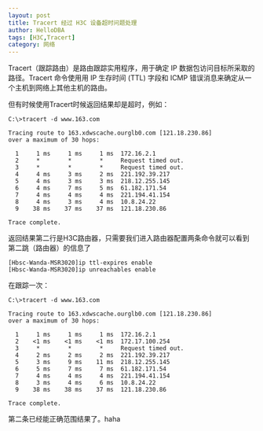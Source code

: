 ```yaml
---
layout: post
title: Tracert 经过 H3C 设备超时问题处理
author: HelloDBA
tags: [H3C,Tracert]
category: 网络
---
```


Tracert（跟踪路由）是路由跟踪实用程序，用于确定 IP 数据包访问目标所采取的路径。Tracert 命令使用用 IP 生存时间 (TTL) 字段和 ICMP 错误消息来确定从一个主机到网络上其他主机的路由。

但有时候使用Tracert时候返回结果却是超时，例如：

```
C:\>tracert -d www.163.com

Tracing route to 163.xdwscache.ourglb0.com [121.18.230.86]
over a maximum of 30 hops:

  1     1 ms     1 ms     1 ms  172.16.2.1
  2     *        *        *     Request timed out.
  3     *        *        *     Request timed out.
  4     4 ms     3 ms     2 ms  221.192.39.217
  5     4 ms     3 ms     3 ms  218.12.255.145
  6     4 ms     7 ms     5 ms  61.182.171.54
  7     4 ms     4 ms     4 ms  221.194.41.154
  8     4 ms     3 ms     4 ms  10.8.24.22
  9    38 ms    37 ms    37 ms  121.18.230.86

Trace complete.

```
返回结果第二行是H3C路由器，只需要我们进入路由器配置两条命令就可以看到第二跳（路由器）的信息了

```
[Hbsc-Wanda-MSR3020]ip ttl-expires enable      
[Hbsc-Wanda-MSR3020]ip unreachables enable   

```
在跟踪一次：

```
C:\>tracert -d www.163.com

Tracing route to 163.xdwscache.ourglb0.com [121.18.230.86]
over a maximum of 30 hops:

  1     1 ms     1 ms     1 ms  172.16.2.1
  2    <1 ms    <1 ms    <1 ms  172.17.100.254
  3     *        *        *     Request timed out.
  4     2 ms     2 ms     2 ms  221.192.39.217
  5     3 ms     9 ms    11 ms  218.12.255.145
  6     5 ms     7 ms     7 ms  61.182.171.54
  7     4 ms     4 ms     4 ms  221.194.41.154
  8     3 ms     4 ms     6 ms  10.8.24.22
  9    38 ms    38 ms    37 ms  121.18.230.86

Trace complete.

```

第二条已经能正确范围结果了。haha
